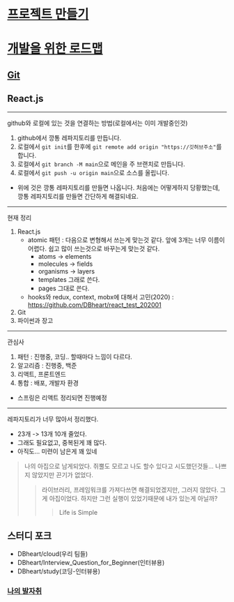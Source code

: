 # [프로젝트 만들기](./pratice_coding)
# [개발을 위한 로드맵](./loadmap_temp.md)
## [Git](tools/git/)
## React.js

---
github와 로컬에 있는 것을 연결하는 방법(로컬에서는 이미 개발중인것)
1. github에서 깡통 레파지토리를 만듭니다.
2. 로컬에서 `git init`를 한후에 `git remote add origin "https://깃허브주소"`를 합니다.
3. 로컬에서 `git branch -M main`으로 메인을 주 브랜치로 만듭니다.
4. 로컬에서 `git push -u origin main`으로 소스를 올립니다.

* 위에 것은 깡통 레파지토리를 만들면 나옵니다. 처음에는 어떻게하지 당황했는데, 깡통 레파지토리를 만들면 간단하게 해결되네요.

---

현재 정리
1. React.js
   - atomic 패턴 : 다음으로 변형해서 쓰는게 맞는것 같다. 앞에 3개는 너무 이름이 어렵다. 쉽고 많이 쓰는것으로 바꾸는게 맞는것 같다.
     - atoms -> elements 
     - molecules -> fields
     - organisms -> layers
     -  templates 그래로 쓴다.
     -  pages 그대로 쓴다.
   -  hooks와 redux, context, mobx에 대해서 고민(2020) : https://github.com/DBheart/react_test_202001
2. Git
3. 파이썬과 장고

---

관심사
1. 패턴 : 진행중, 코딩.. 할때마다 느낌이 다르다.
2. 알고리즘 : 진행중, 백준
3. 리액트, 프론트엔드
4. 통합 : 배포, 개발자 환경
* 스프링은 리액트 정리되면 진행예정

---

레파지토리가 너무 많아서 정리했다.
- 23개 -> 13개 10개 줄었다. 
- 그래도 필요없고, 중복된게 꽤 많다.
- 아직도... 미련이 남은게 꽤 있네

>  나의 아집으로 남게되었다. 쥐뿔도 모르고 나도 할수 있다고 시도했던것들... 나쁘지 않았지만 끈기가 없었다. 
>> 라이브러리, 프레임워크를 가져다쓰면 해결되었겠지만, 그러지 않았다. 그게 아집이었다. 하지만 그런 실행이 있었기때문에 내가 있는게 아닐까?
>>> Life is Simple

## 스터디 포크
- DBheart/cloud(우리 팀들)
- DBheart/Interview_Question_for_Beginner(인터뷰용)
- DBheart/study(코딩-인터뷰용)

### [나의 발자취](./traces_me.md)
